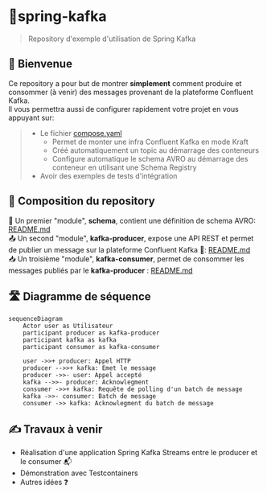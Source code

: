# 🚀spring-kafka

> Repository d'exemple d'utilisation de Spring Kafka

## 🎉 Bienvenue

Ce repository a pour but de montrer **simplement** comment produire et consommer (à venir) des messages provenant de la plateforme Confluent Kafka.<br>
Il vous permettra aussi de configurer rapidement votre projet en vous appuyant sur:<br>

> - Le fichier [compose.yaml](compose.yaml)
>   - Permet de monter une infra Confluent Kafka en mode Kraft
>   - Créé automatiquement un topic au démarrage des conteneurs
>   - Configure automatique le schema AVRO au démarrage des conteneur en utilisant une Schema Registry
> - Avoir des exemples de tests d'intégration

## 🍳 Composition du repository

📖 Un premier "module", **schema**, contient une définition de schema AVRO: [README.md](schema/README.md)<br/>
📤 Un second "module", **kafka-producer**, expose une API REST et permet de publier un message sur la plateforme Confluent Kafka 🙂: [README.md](kafka-producer/README.md)<br/>
📥 Un troisième "module", **kafka-consumer**, permet de consommer les messages publiés par le **kafka-producer** : [README.md](kafka-consumer/README.md)<br/>

## 🛣️ Diagramme de séquence
```mermaid
sequenceDiagram
    Actor user as Utilisateur
    participant producer as kafka-producer
    participant kafka as kafka
    participant consumer as kafka-consumer

    user ->>+ producer: Appel HTTP
    producer -->>+ kafka: Emet le message
    producer ->>- user: Appel accepté
    kafka -->>- producer: Acknowlegment
    consumer ->>+ kafka: Requête de polling d'un batch de message
    kafka ->>- consumer: Batch de message
    consumer ->> kafka: Acknowlegment du batch de message
```

## ✍️ Travaux à venir

- Réalisation d'une application Spring Kafka Streams entre le producer et le consumer 📬
- Démonstration avec Testcontainers
- Autres idées ❓